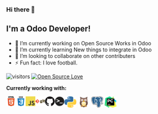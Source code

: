 ### Hi there 👋

## I'm a Odoo Developer!

- 🔭 I’m currently working on Open Source Works in Odoo
- 🌱 I’m currently learning New things to integrate in Odoo 
- 👯 I’m looking to collaborate on other contributers
- ⚡ Fun fact: I love football.

![visitors](https://visitor-badge.laobi.icu/badge?page_id=vvanneri-ia.vvanneri-ia)
[![Open Source Love](https://badges.frapsoft.com/os/v1/open-source.svg?v=102)](https://github.com/ellerbrock/open-source-badge/)

**Currently working with:**

<img align="left" alt="HTML5" width="26px" src="https://raw.githubusercontent.com/github/explore/80688e429a7d4ef2fca1e82350fe8e3517d3494d/topics/html/html.png" />
<img align="left" alt="CSS3" width="26px" src="https://raw.githubusercontent.com/github/explore/80688e429a7d4ef2fca1e82350fe8e3517d3494d/topics/css/css.png" />
<img align="left" alt="JavaScript" width="26px" src="https://raw.githubusercontent.com/github/explore/80688e429a7d4ef2fca1e82350fe8e3517d3494d/topics/javascript/javascript.png" />
<img align="left" alt="Git" width="26px" src="https://raw.githubusercontent.com/github/explore/80688e429a7d4ef2fca1e82350fe8e3517d3494d/topics/git/git.png" />
<img align="left" alt="GitHub" width="26px" src="https://raw.githubusercontent.com/github/explore/78df643247d429f6cc873026c0622819ad797942/topics/github/github.png" />
<img align="left" alt="HTML5" width="26px" src="https://raw.githubusercontent.com/github/explore/80688e429a7d4ef2fca1e82350fe8e3517d3494d/topics/terminal/terminal.png" />
<a href="https://www.python.org/" title="Python"><img src="icons/python.png" width="32px" height="30px" /></a>
<a href="https://odoo.github.io/owl/" title="Owl"><img src="icons/owl.png" width="32px" height="30px"  /></a>
<a href="https://www.postgresql.org/" title="Postgreql"><img src="icons/postgresql.png" width="32px" height="30px"  /></a>
<a href="https://www.jetbrains.com/pycharm/" title="Pycharm"><img src="icons/pycharm.png" width="32px" height="30px"  /></a>
<br />
<br />
